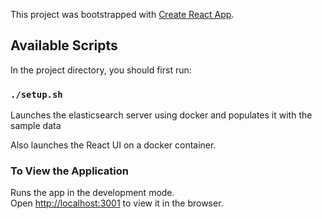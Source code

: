 This project was bootstrapped with [Create React App](https://github.com/facebook/create-react-app).

## Available Scripts

In the project directory, you should first run:

### `./setup.sh`

Launches the elasticsearch server using docker and populates it with the sample data

Also launches the React UI on a docker container.

### To View the Application

Runs the app in the development mode.<br />
Open [http://localhost:3001](http://localhost:3001) to view it in the browser.
